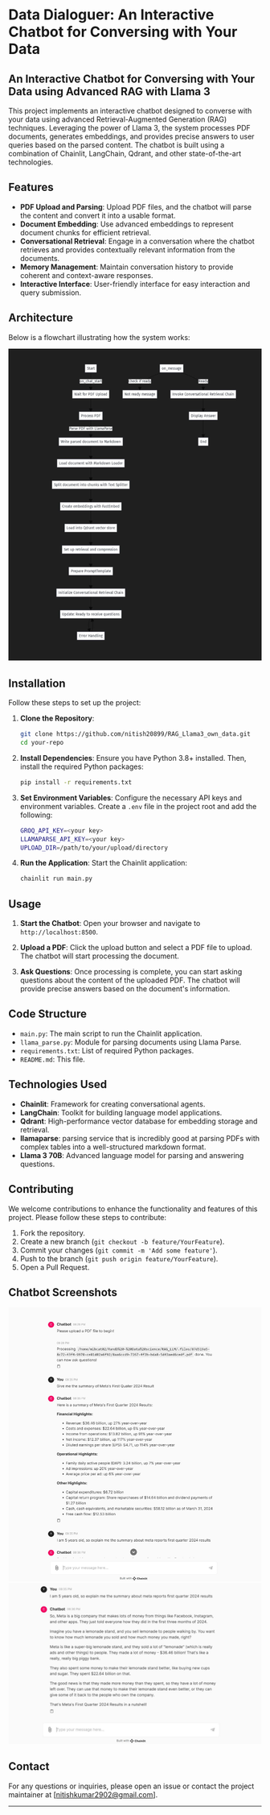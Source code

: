# Data Dialoguer: An Interactive Chatbot for Conversing with Your Data

## An Interactive Chatbot for Conversing with Your Data using Advanced RAG with Llama 3

This project implements an interactive chatbot designed to converse with your data using advanced Retrieval-Augmented Generation (RAG) techniques. Leveraging the power of Llama 3, the system processes PDF documents, generates embeddings, and provides precise answers to user queries based on the parsed content. The chatbot is built using a combination of Chainlit, LangChain, Qdrant, and other state-of-the-art technologies.

## Features

- **PDF Upload and Parsing**: Upload PDF files, and the chatbot will parse the content and convert it into a usable format.
- **Document Embedding**: Use advanced embeddings to represent document chunks for efficient retrieval.
- **Conversational Retrieval**: Engage in a conversation where the chatbot retrieves and provides contextually relevant information from the documents.
- **Memory Management**: Maintain conversation history to provide coherent and context-aware responses.
- **Interactive Interface**: User-friendly interface for easy interaction and query submission.

## Architecture

Below is a flowchart illustrating how the system works:

![Architecture Design](Architecture_design.JPG)

## Installation

Follow these steps to set up the project:

1. **Clone the Repository**:
    ```sh
    git clone https://github.com/nitish20899/RAG_Llama3_own_data.git
    cd your-repo
    ```

2. **Install Dependencies**:
    Ensure you have Python 3.8+ installed. Then, install the required Python packages:
    ```sh
    pip install -r requirements.txt
    ```

3. **Set Environment Variables**:
    Configure the necessary API keys and environment variables. Create a `.env` file in the project root and add the following:
    ```sh
    GROQ_API_KEY=<your key>
    LLAMAPARSE_API_KEY=<your key>
    UPLOAD_DIR=/path/to/your/upload/directory
    ```

4. **Run the Application**:
    Start the Chainlit application:
    ```sh
    chainlit run main.py
    ```

## Usage

1. **Start the Chatbot**:
    Open your browser and navigate to `http://localhost:8500`. 

2. **Upload a PDF**:
    Click the upload button and select a PDF file to upload. The chatbot will start processing the document.

3. **Ask Questions**:
    Once processing is complete, you can start asking questions about the content of the uploaded PDF. The chatbot will provide precise answers based on the document's information.

## Code Structure

- `main.py`: The main script to run the Chainlit application.
- `llama_parse.py`: Module for parsing documents using Llama Parse.
- `requirements.txt`: List of required Python packages.
- `README.md`: This file.

## Technologies Used

- **Chainlit**: Framework for creating conversational agents.
- **LangChain**: Toolkit for building language model applications.
- **Qdrant**: High-performance vector database for embedding storage and retrieval.
- **llamaparse**: parsing service that is incredibly good at parsing PDFs with complex tables into a well-structured markdown format.
- **Llama 3 70B**: Advanced language model for parsing and answering questions.

## Contributing

We welcome contributions to enhance the functionality and features of this project. Please follow these steps to contribute:

1. Fork the repository.
2. Create a new branch (`git checkout -b feature/YourFeature`).
3. Commit your changes (`git commit -m 'Add some feature'`).
4. Push to the branch (`git push origin feature/YourFeature`).
5. Open a Pull Request.

## Chatbot Screenshots

![Chatbot UI_1](chatbot_screenshot1.JPG)
![Chatbot UI_2](chatbot_screenshot2.JPG)

## Contact

For any questions or inquiries, please open an issue or contact the project maintainer at [nitishkumar2902@gmail.com].

---
